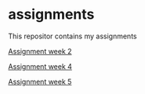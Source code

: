 # assignments
This repositor contains my assignments

[Assignment week 2](https://github.com/lindaaa1998/assignments/blob/master/Assignment_week_2.ipynb)

[Assignment week 4](https://github.com/lindaaa1998/assignments/blob/master/Assignment_week_4.ipynb)

[Assignment week 5](https://github.com/lindaaa1998/assignments/blob/master/Assignment_week_5.ipynb)
